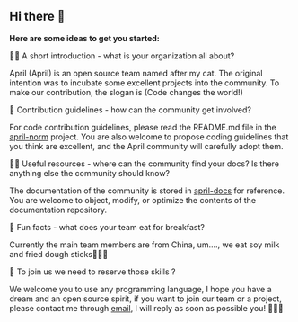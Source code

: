 ## Hi there 👋

**Here are some ideas to get you started:**

🙋‍♀️ A short introduction - what is your organization all about?



April (April) is an open source team named after my cat. The original intention was to incubate some excellent projects into the community. To make our contribution, the slogan is (Code changes the world!)



🌈 Contribution guidelines - how can the community get involved?



For code contribution guidelines, please read the README.md file in the [april-norm](https://github.com/april-projects/april-norm) project. You are also welcome to propose coding guidelines that you think are excellent, and the April community will carefully adopt them.



👩‍💻 Useful resources - where can the community find your docs? Is there anything else the community should know?



The documentation of the community is stored in [april-docs](https://github.com/april-projects/april-docs) for reference. You are welcome to object, modify, or optimize the contents of the documentation repository.



🍿 Fun facts - what does your team eat for breakfast?



Currently the main team members are from China, um...., we eat soy milk and fried dough sticks🤣🤣🤣



🧙 To join us we need to reserve those skills ?



We welcome you to use any programming language, I hope you have a dream and an open source spirit, if you want to join our team or a project, please contact me through [email](mailto:wljmobai@gmail.com), I will reply as soon as possible you! 👏👏👏
